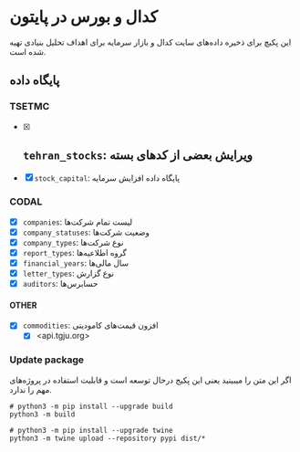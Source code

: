 # کدال و بورس در پایتون

این پکیچ برای ذخیره داده‌های سایت کدال و بازار سرمایه برای اهداف تحلیل بنیادی تهیه شده است.

## پایگاه داده

### TSETMC

- [X] `tehran_stocks`: ویرایش بعضی از کدهای بسته
    - 

- [X] `stock_capital`: پایگاه داده افزایش سرمایه

### CODAL

- [X] `companies`: لیست تمام شرکت‌ها
- [X] `company_statuses`: وضعیت شرکت‌ها
- [X] `company_types`: نوع شرکت‌ها
- [X] `report_types`: گروه اطلاعیه‌ها
- [X] `financial_years`: سال مالی‌ها
- [X] `letter_types`: نوع گزارش
- [X] `auditors`: حسابرس‌ها

#### OTHER

- [X] `commodities`: افزون قیمت‌های کامودیتی
    - [X] <api.tgju.org>

### Update package

اگر این متن را میبینید یعنی این پکیج درحال توسعه است و قابلیت استفاده در پروژه‌های مهم را ندارد.

```
# python3 -m pip install --upgrade build
python3 -m build

# python3 -m pip install --upgrade twine
python3 -m twine upload --repository pypi dist/*

```
